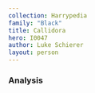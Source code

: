 ```yaml
---
collection: Harrypedia
family: "Black"
title: Callidora
hero: I0047
author: Luke Schierer
layout: person
---
```


### Analysis
